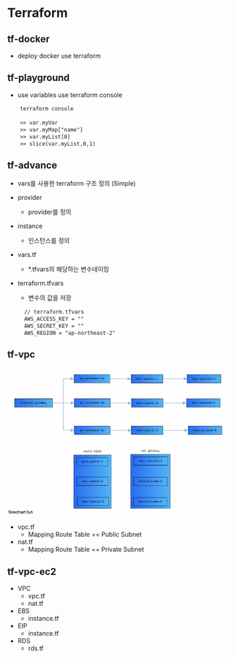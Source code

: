 # Terraform

## tf-docker

- deploy docker use terraform

## tf-playground

- use variables use terraform console

```
    terraform console

    >> var.myVar
    >> var.myMap["name"]
    >> var.myList[0]
    >> slice(var.myList,0,1)
```

## tf-advance

- vars를 사용한 terraform 구조 정의 (Simple)

- provider

  - provider를 정의

- instance

  - 인스턴스를 정의

- vars.tf

  - \*.tfvars의 해당하는 변수네이밍

- terraform.tfvars

  - 변수의 값을 저장

  ```
    // terraform.tfvars
    AWS_ACCESS_KEY = ""
    AWS_SECRET_KEY = ""
    AWS_REGION = "ap-northeast-2"
  ```

## tf-vpc

![vpc](./public/vpc.png)

- vpc.tf
  - Mapping Route Table == Public Subnet
- nat.tf
  - Mapping Route Table == Private Subnet

## tf-vpc-ec2

- VPC
  - vpc.tf
  - nat.tf
- EBS
  - instance.tf
- EIP
  - instance.tf
- RDS
  - rds.tf
